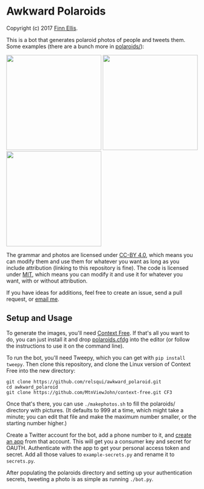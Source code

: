 # Awkward Polaroids

Copyright (c) 2017 [Finn Ellis](relsqui@chiliahedron.com).

This is a bot that generates polaroid photos of people and tweets them. Some examples (there are a bunch more in [polaroids/](polaroids)):

<img src="https://pbs.twimg.com/media/C_Wlzh-UMAEk4Ue.jpg" width=250 height=250> <img src="https://pbs.twimg.com/media/C_Vho9yU0AIXoLN.jpg" width=250 height=250> <img src="https://pbs.twimg.com/media/C_UhjtDUIAAx19D.jpg" height=250 width=250>

The grammar and photos are licensed under [CC-BY 4.0](https://creativecommons.org/licenses/by/4.0/), which means you can modify them and use them for whatever you want as long as you include attribution (linking to this repository is fine). The code is licensed under [MIT](LICENSE), which means you can modify it and use it for whatever you want, with or without attribution.

If you have ideas for additions, feel free to create an issue, send a pull request, or [email me](mailto:relsqui@chiliahedron.com).

## Setup and Usage

To generate the images, you'll need [Context Free](https://www.contextfreeart.org/downloads.html). If that's all you want to do, you can just install it and drop [polaroids.cfdg](polaroids.cfdg) into the editor (or follow the instructions to use it on the command line).

To run the bot, you'll need Tweepy, which you can get with `pip install tweepy`. Then clone this repository, and clone the Linux version of Context Free into the new directory:

```
git clone https://github.com/relsqui/awkward_polaroid.git
cd awkward_polaroid
git clone https://github.com/MtnViewJohn/context-free.git CF3
```

Once that's there, you can use `./makephotos.sh` to fill the polaroids/ directory with pictures. (It defaults to 999 at a time, which might take a minute; you can edit that file and make the maximum number smaller, or the starting number higher.)

Create a Twitter account for the bot, add a phone number to it, and [create an app](https://apps.twitter.com/) from that account. This will get you a consumer key and secret for OAUTH. Authenticate with the app to get your personal access token and secret. Add all those values to `example-secrets.py` and rename it to `secrets.py`.

After populating the polaroids directory and setting up your authentication secrets, tweeting a photo is as simple as running `./bot.py`.
